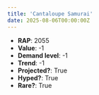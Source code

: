 ```yaml
---
title: 'Cantaloupe Samurai'
date: 2025-08-06T00:00:00Z
---
```

- **RAP**: 2055
- **Value**: -1
- **Demand level**: -1
- **Trend**: -1
- **Projected?**: True
- **Hyped?**: True
- **Rare?**: True
